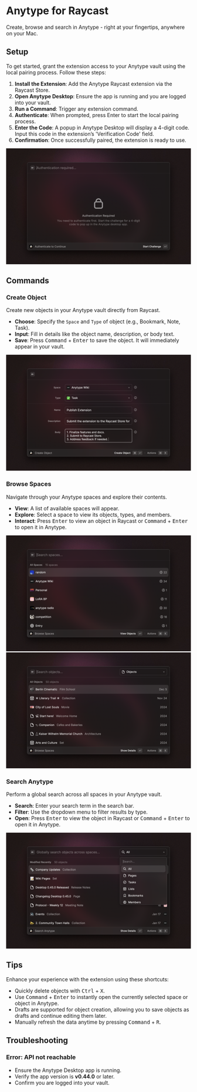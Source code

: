 # Anytype for Raycast

Create, browse and search in Anytype - right at your fingertips, anywhere on your Mac.

## Setup

To get started, grant the extension access to your Anytype vault using the local pairing process. Follow these steps:

1. **Install the Extension**: Add the Anytype Raycast extension via the Raycast Store.
2. **Open Anytype Desktop**: Ensure the app is running and you are logged into your vault.
3. **Run a Command**: Trigger any extension command.
4. **Authenticate**: When prompted, press Enter to start the local pairing process.
5. **Enter the Code**: A popup in Anytype Desktop will display a 4-digit code. Input this code in the extension’s 'Verification Code' field.
6. **Confirmation**: Once successfully paired, the extension is ready to use.

![Authenticate](./metadata/anytype-5.png)

## Commands

### Create Object

Create new objects in your Anytype vault directly from Raycast.

- **Choose**: Specify the `Space` and `Type` of object (e.g., Bookmark, Note, Task).
- **Input**: Fill in details like the object name, description, or body text.
- **Save**: Press <kbd>Command</kbd> + <kbd>Enter</kbd> to save the object. It will immediately appear in your vault.

![Create Object](./metadata/anytype-3.png)

### Browse Spaces

Navigate through your Anytype spaces and explore their contents.

- **View**: A list of available spaces will appear.
- **Explore**: Select a space to view its objects, types, and members.
- **Interact**: Press <kbd>Enter</kbd> to view an object in Raycast or <kbd>Command</kbd> + <kbd>Enter</kbd> to open it in Anytype.

![Browse Spaces](./metadata/anytype-1.png)
![Browse Objects](./metadata/anytype-2.png)

### Search Anytype

Perform a global search across all spaces in your Anytype vault.

- **Search**: Enter your search term in the search bar.
- **Filter**: Use the dropdown menu to filter results by type.
- **Open**: Press <kbd>Enter</kbd> to view the object in Raycast or <kbd>Command</kbd> + <kbd>Enter</kbd> to open it in Anytype.

![Search](./metadata/anytype-4.png)

## Tips

Enhance your experience with the extension using these shortcuts:

- Quickly delete objects with <kbd>Ctrl</kbd> + <kbd>X</kbd>.
- Use <kbd>Command</kbd> + <kbd>Enter</kbd> to instantly open the currently selected space or object in Anytype.
- Drafts are supported for object creation, allowing you to save objects as drafts and continue editing them later.
- Manually refresh the data anytime by pressing <kbd>Command</kbd> + <kbd>R</kbd>.

## Troubleshooting

### Error: API not reachable

- Ensure the Anytype Desktop app is running.
- Verify the app version is **v0.44.0** or later.
- Confirm you are logged into your vault.
